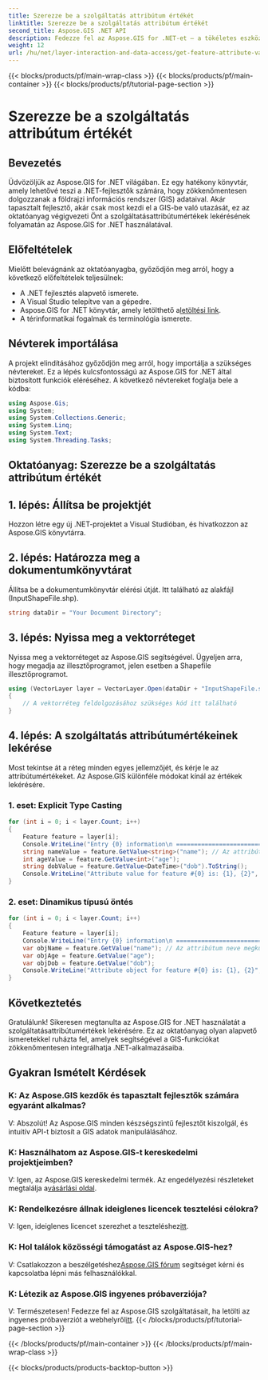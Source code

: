 ```yaml
---
title: Szerezze be a szolgáltatás attribútum értékét
linktitle: Szerezze be a szolgáltatás attribútum értékét
second_title: Aspose.GIS .NET API
description: Fedezze fel az Aspose.GIS for .NET-et – a tökéletes eszközt a zökkenőmentes GIS-adatok integrációjához. Töltse le ingyenes próbaverzióját most! #Aspose #GIS #.NET
weight: 12
url: /hu/net/layer-interaction-and-data-access/get-feature-attribute-value/
---
```


{{< blocks/products/pf/main-wrap-class >}}
{{< blocks/products/pf/main-container >}}
{{< blocks/products/pf/tutorial-page-section >}}

# Szerezze be a szolgáltatás attribútum értékét

## Bevezetés
Üdvözöljük az Aspose.GIS for .NET világában. Ez egy hatékony könyvtár, amely lehetővé teszi a .NET-fejlesztők számára, hogy zökkenőmentesen dolgozzanak a földrajzi információs rendszer (GIS) adataival. Akár tapasztalt fejlesztő, akár csak most kezdi el a GIS-be való utazását, ez az oktatóanyag végigvezeti Önt a szolgáltatásattribútumértékek lekérésének folyamatán az Aspose.GIS for .NET használatával.
## Előfeltételek
Mielőtt belevágnánk az oktatóanyagba, győződjön meg arról, hogy a következő előfeltételek teljesülnek:
- A .NET fejlesztés alapvető ismerete.
- A Visual Studio telepítve van a gépedre.
-  Aspose.GIS for .NET könyvtár, amely letölthető a[letöltési link](https://releases.aspose.com/gis/net/).
- A térinformatikai fogalmak és terminológia ismerete.
## Névterek importálása
A projekt elindításához győződjön meg arról, hogy importálja a szükséges névtereket. Ez a lépés kulcsfontosságú az Aspose.GIS for .NET által biztosított funkciók eléréséhez. A következő névtereket foglalja bele a kódba:
```csharp
using Aspose.Gis;
using System;
using System.Collections.Generic;
using System.Linq;
using System.Text;
using System.Threading.Tasks;
```
## Oktatóanyag: Szerezze be a szolgáltatás attribútum értékét
## 1. lépés: Állítsa be projektjét
Hozzon létre egy új .NET-projektet a Visual Studióban, és hivatkozzon az Aspose.GIS könyvtárra.
## 2. lépés: Határozza meg a dokumentumkönyvtárat
Állítsa be a dokumentumkönyvtár elérési útját. Itt található az alakfájl (InputShapeFile.shp).
```csharp
string dataDir = "Your Document Directory";
```
## 3. lépés: Nyissa meg a vektorréteget
Nyissa meg a vektorréteget az Aspose.GIS segítségével. Ügyeljen arra, hogy megadja az illesztőprogramot, jelen esetben a Shapefile illesztőprogramot.
```csharp
using (VectorLayer layer = VectorLayer.Open(dataDir + "InputShapeFile.shp", Drivers.Shapefile))
{
    // A vektorréteg feldolgozásához szükséges kód itt található
}
```
## 4. lépés: A szolgáltatás attribútumértékeinek lekérése
Most tekintse át a réteg minden egyes jellemzőjét, és kérje le az attribútumértékeket. Az Aspose.GIS különféle módokat kínál az értékek lekérésére.
### 1. eset: Explicit Type Casting
```csharp
for (int i = 0; i < layer.Count; i++)
{
    Feature feature = layer[i];
    Console.WriteLine("Entry {0} information\n ========================", i);
    string nameValue = feature.GetValue<string>("name"); // Az attribútum neve megkülönbözteti a kis- és nagybetűket
    int ageValue = feature.GetValue<int>("age");
    string dobValue = feature.GetValue<DateTime>("dob").ToString();
    Console.WriteLine("Attribute value for feature #{0} is: {1}, {2}", nameValue, ageValue, dobValue);
}
```
### 2. eset: Dinamikus típusú öntés
```csharp
for (int i = 0; i < layer.Count; i++)
{
    Feature feature = layer[i];
    Console.WriteLine("Entry {0} information\n ========================", i);
    var objName = feature.GetValue("name"); // Az attribútum neve megkülönbözteti a kis- és nagybetűket
    var objAge = feature.GetValue("age");
    var objDob = feature.GetValue("dob");
    Console.WriteLine("Attribute object for feature #{0} is: {1}, {2}", objName, objAge, objDob);
}
```
## Következtetés
Gratulálunk! Sikeresen megtanulta az Aspose.GIS for .NET használatát a szolgáltatásattribútumértékek lekérésére. Ez az oktatóanyag olyan alapvető ismeretekkel ruházta fel, amelyek segítségével a GIS-funkciókat zökkenőmentesen integrálhatja .NET-alkalmazásaiba.
## Gyakran Ismételt Kérdések
### K: Az Aspose.GIS kezdők és tapasztalt fejlesztők számára egyaránt alkalmas?
V: Abszolút! Az Aspose.GIS minden készségszintű fejlesztőt kiszolgál, és intuitív API-t biztosít a GIS adatok manipulálásához.
### K: Használhatom az Aspose.GIS-t kereskedelmi projektjeimben?
 V: Igen, az Aspose.GIS kereskedelmi termék. Az engedélyezési részleteket megtalálja a[vásárlási oldal](https://purchase.aspose.com/buy).
### K: Rendelkezésre állnak ideiglenes licencek tesztelési célokra?
 V: Igen, ideiglenes licencet szerezhet a teszteléshez[itt](https://purchase.aspose.com/temporary-license/).
### K: Hol találok közösségi támogatást az Aspose.GIS-hez?
 V: Csatlakozzon a beszélgetéshez[Aspose.GIS fórum](https://forum.aspose.com/c/gis/33) segítséget kérni és kapcsolatba lépni más felhasználókkal.
### K: Létezik az Aspose.GIS ingyenes próbaverziója?
 V: Természetesen! Fedezze fel az Aspose.GIS szolgáltatásait, ha letölti az ingyenes próbaverziót a webhelyről[itt](https://releases.aspose.com/).
{{< /blocks/products/pf/tutorial-page-section >}}

{{< /blocks/products/pf/main-container >}}
{{< /blocks/products/pf/main-wrap-class >}}

{{< blocks/products/products-backtop-button >}}
